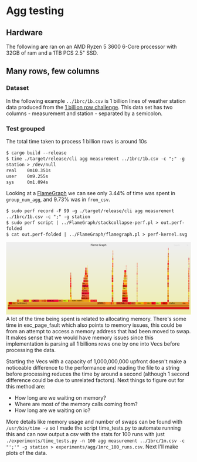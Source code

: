 # Agg testing
## Hardware
The following are ran on an AMD Ryzen 5 3600 6-Core processor with 32GB of ram and
a 1TB PCS 2.5" SSD.
## Many rows, few columns
### Dataset
In the following example `../1brc/1b.csv` is 1 billion lines of weather station data
produced from the [1 billion row challenge](https://github.com/gunnarmorling/1brc).
This data set has two columns - measurement and station - separated by a semicolon.
### Test grouped
The total time taken to process 1 billion rows is around 10s
```
$ cargo build --release
$ time ./target/release/cli agg measurement ../1brc/1b.csv -c ";" -g station > /dev/null
real    0m10.351s
user    0m9.255s
sys     0m1.094s
```

Looking at a [FlameGraph](https://github.com/brendangregg/FlameGraph) we can see only
3.44% of time was spent in `group_num_agg`, and 9.73% was in `from_csv`.
```
$ sudo perf record -F 99 -g ./target/release/cli agg measurement ../1brc/1b.csv -c ";" -g station
$ sudo perf script | ../FlameGraph/stackcollapse-perf.pl > out.perf-folded
$ cat out.perf-folded | ../FlameGraph/flamegraph.pl > perf-kernel.svg
```
![FlameGraph of cpu time](table_load_then_parse/perf-kernel.svg)
A lot of the time being spent is related to allocating memory. There's some time in exc_page_fault
which also points to memory issues, this could be from an attempt to access a memory address that had been moved to swap. It makes sense that we would have memory issues since this implementation is
parsing all 1 billions rows one by one into Vecs before processing the data.

Starting the Vecs with a capacity of 1,000,000,000 upfront doesn't make a noticeable difference
to the performance and reading the file to a string before processing reduces the time
by around a second (although 1 second difference could be due to unrelated factors).
Next things to figure out for this method are:
- How long are we waiting on memory?
- Where are most of the memory calls coming from?
- How long are we waiting on io?

More details like memory usage and number of swaps can be found with `/usr/bin/time -v`
so I made the script time_tests.py to automate running this and can now output a
csv with the stats for 100 runs with just `./experiments/time_tests.py -n 100 agg measurement ../1brc/1m.csv -c "';'" -g station > experiments/agg/1mrc_100_runs.csv`. Next I'll make
plots of the data.
